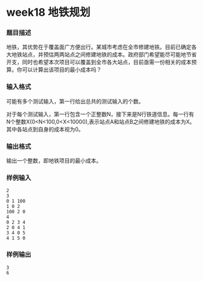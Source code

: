 # week18 地铁规划

### 题目描述
地铁，其优势在于覆盖面广方便出行。某城市考虑在全市修建地铁。目前已确定各大地铁站点，并预估两两站点之间修建地铁的成本。政府部门希望能尽可能地节省开支，同时也希望本次项目可以覆盖到全市各大站点，目前亟需一份相关的成本预算。你可以计算出该项目的最小成本吗？

### 输入格式
可能有多个测试输入，第一行给出总共的测试输入的个数。

对于每个测试输入，第一行包含一个正整数N，接下来是N行铁道信息。每一行有N个整数X(0<N<100,0<X<10000),表示站点A和站点B之间修建地铁的成本为X。其中各站点到自身的成本视为0。

### 输出格式
输出一个整数，即地铁项目的最小成本。


### 样例输入
```
2
3
0 1 100
1 0 2
100 2 0
4
0 2 3 4
2 0 4 1 
3 4 0 5
4 1 5 0
```

### 样例输出
```
3
6
```